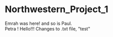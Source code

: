 # Northwestern_Project_1
Emrah was here!
and so is Paul.   
Petra ! 
Hello!!!
Changes to .txt file, "test"
